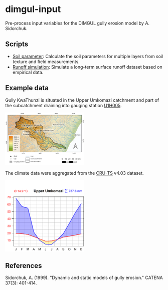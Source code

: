 # dimgul-input
Pre-process input variables for the DIMGUL gully erosion model by A. Sidorchuk.

## Scripts

- [Soil parameter](https://www.sommergeo.com/dimgul-input/soil_parameter_preparation.html): Calculate the soil parameters for multiple layers from soil texture and field measurements.
- [Runoff simulation](https://www.sommergeo.com/dimgul-input/runoff_endless_experiment.html): Simulate a long-term surface runoff dataset based on empirical data.

## Example data
Gully KwaThunzi is situated in the Upper Umkomazi catchment and part of the subcatchment draining into gauging station [U1H005](http://www.dwa.gov.za/hydrology/Verified/HyImage.aspx?Station=U1H005).

<img src="./docs/img/umkomazi_catchment.png" alt="Umkomazi catchment with Gully KwaThunzi" height="50%" width="50%">

The climate data were aggregated from the [CRU-TS](http://www.cru.uea.ac.uk/data) v4.03 dataset.

<img src="./docs/img/kt_walter-lieth.png" alt="Climate Diagram of Gully KwaThunzi (Umkomazi catchment) from CRU-TS" height="50%" width="50%">


## References
Sidorchuk, A. (1999). "Dynamic and static models of gully erosion." CATENA 37(3): 401-414.